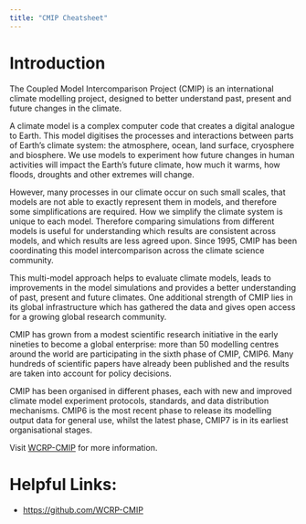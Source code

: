 ```yaml
---
title: "CMIP Cheatsheet"
---
```


# Introduction

The Coupled Model Intercomparison Project (CMIP) is an international climate modelling project, designed to better understand past, present and future changes in the climate.

A climate model is a complex computer code that creates a digital analogue to Earth. This model digitises the processes and interactions between parts of Earth’s climate system: the atmosphere, ocean, land surface, cryosphere and biosphere. We use models to experiment how future changes in human activities will impact the Earth’s future climate, how much it warms, how floods, droughts and other extremes will change.

However, many processes in our climate occur on such small scales, that models are not able to exactly represent them in models, and therefore some simplifications are required. How we simplify the climate system is unique to each model. Therefore comparing simulations from different models is useful for understanding which results are consistent across models, and which results are less agreed upon. Since 1995, CMIP has been coordinating this model intercomparison across the climate science community.

This multi-model approach helps to evaluate climate models, leads to improvements in the model simulations and provides a better understanding of past, present and future climates. One additional strength of CMIP lies in its global infrastructure which has gathered the data and gives open access for a growing global research community.

CMIP has grown from a modest scientific research initiative in the early nineties to become a global enterprise: more than 50 modelling centres around the world are participating in the sixth phase of CMIP, CMIP6. Many hundreds of scientific papers have already been published and the results are taken into account for policy decisions.

CMIP has been organised in different phases, each with new and improved climate model experiment protocols, standards, and data distribution mechanisms. CMIP6 is the most recent phase to release its modelling output data for general use, whilst the latest phase, CMIP7 is in its earliest organisational stages.

Visit [WCRP-CMIP](https://wcrp-cmip.org/cmip-overview/) for more information.

# Helpful Links:

* https://github.com/WCRP-CMIP
